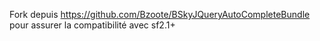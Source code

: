 Fork depuis https://github.com/Bzoote/BSkyJQueryAutoCompleteBundle pour assurer la compatibilité avec sf2.1+
